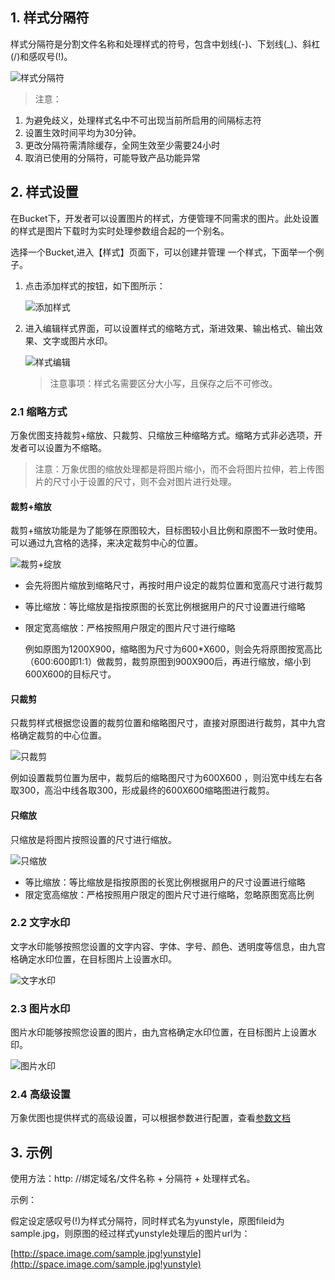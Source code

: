 ## 1. 样式分隔符

样式分隔符是分割文件名称和处理样式的符号，包含中划线(-)、下划线(_)、斜杠(/)和感叹号(!)。

![样式分隔符](https://mc.qcloudimg.com/static/img/541be98eff66138723667b597305c479/image.jpg)

> 注意：

1. 为避免歧义，处理样式名中不可出现当前所启用的间隔标志符
2. 设置生效时间平均为30分钟。
3. 更改分隔符需清除缓存，全网生效至少需要24小时
4. 取消已使用的分隔符，可能导致产品功能异常

## 2. 样式设置

在Bucket下，开发者可以设置图片的样式，方便管理不同需求的图片。此处设置的样式是图片下载时为实时处理参数组合起的一个别名。

选择一个Bucket,进入【样式】页面下，可以创建并管理 一个样式，下面举一个例子。

1. 点击添加样式的按钮，如下图所示：

   ![添加样式](https://mc.qcloudimg.com/static/img/6358c22e1101adeda47f27acc7a92a4f/image.png)

2. 进入编辑样式界面，可以设置样式的缩略方式，渐进效果、输出格式、输出效果、文字或图片水印。

   ![样式编辑](https://mc.qcloudimg.com/static/img/b56c2f87311ed8e3ca42b290e62cefee/image.png)

   > 注意事项：样式名需要区分大小写，且保存之后不可修改。

### 2.1 缩略方式

万象优图支持裁剪+缩放、只裁剪、只缩放三种缩略方式。缩略方式非必选项，开发者可以设置为不缩略。

> 注意：万象优图的缩放处理都是将图片缩小，而不会将图片拉伸，若上传图片的尺寸小于设置的尺寸，则不会对图片进行处理。

#### 裁剪+缩放

裁剪+缩放功能是为了能够在原图较大，目标图较小且比例和原图不一致时使用。可以通过九宫格的选择，来决定裁剪中心的位置。

![裁剪+绽放](https://mc.qcloudimg.com/static/img/21db4ddf530b4208e0e27cd59542eb60/image.png)

+ 会先将图片缩放到缩略尺寸，再按时用户设定的裁剪位置和宽高尺寸进行裁剪


+ 等比缩放：等比缩放是指按原图的长宽比例根据用户的尺寸设置进行缩略

+ 限定宽高缩放：严格按照用户限定的图片尺寸进行缩略

  例如原图为1200X900，缩略图为尺寸为600*X600，则会先将原图按宽高比（600:600即1:1）做裁剪，裁剪原图到900X900后，再进行缩放，缩小到600X600的目标尺寸。

#### 只裁剪

只裁剪样式根据您设置的裁剪位置和缩略图尺寸，直接对原图进行裁剪，其中九宫格确定裁剪的中心位置。

![只裁剪](https://mc.qcloudimg.com/static/img/4cbcb00783a18f9af81fb7de51ec3535/image.png)

例如设置裁剪位置为居中，裁剪后的缩略图尺寸为600X600 ，则沿宽中线左右各取300，高沿中线各取300，形成最终的600X600缩略图进行裁剪。

#### 只缩放

只缩放是将图片按照设置的尺寸进行缩放。

![只缩放](https://mc.qcloudimg.com/static/img/f5587dbc9f134685b6eaad8c1e816a4e/image.png)

+ 等比缩放：等比缩放是指按原图的长宽比例根据用户的尺寸设置进行缩略
+ 限定宽高缩放：严格按照用户限定的图片尺寸进行缩略，忽略原图宽高比例

### 2.2 文字水印

文字水印能够按照您设置的文字内容、字体、字号、颜色、透明度等信息，由九宫格确定水印位置，在目标图片上设置水印。

![文字水印](https://mc.qcloudimg.com/static/img/cc49b28240074876f5c297a4d60b53bb/image.png)

### 2.3 图片水印

图片水印能够按照您设置的图片，由九宫格确定水印位置，在目标图片上设置水印。

![图片水印](https://mc.qcloudimg.com/static/img/8922a70b10fc2b8580bf8ca297eac44b/image.png)

### 2.4 高级设置

万象优图也提供样式的高级设置，可以根据参数进行配置，查看[参数文档](/document/product/460/6925)

## 3. 示例

使用方法：http: //绑定域名/文件名称 + 分隔符 + 处理样式名。

示例：

假定设定感叹号(!)为样式分隔符，同时样式名为yunstyle，原图fileid为sample.jpg，则原图的经过样式yunstyle处理后的图片url为：

[http://space.image.com/sample.jpg!yunstyle](http://space.image.com/sample.jpg!yunstyle)



> 